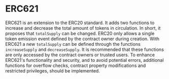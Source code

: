 # ERC621

ERC621 is an extension to the ERC20 standard. It adds two functions to increase and decrease the total amount of tokens in circulation. In short, it proposes that `totalSupply` can be changed. ERC20 only allows a single token emission event defined by the contract owner during creation. With ERC621 a new `totalSupply` can be defined through the functions `increaseSupply` and `decreaseSupply`. It is recommended that these functions are only accessed by the contract owners or trusted users. To enhance ERC621's functionality and security, and to avoid potential errors, additional functions for overflow checks, contract property modifications and restricted privileges, should be implemented.

